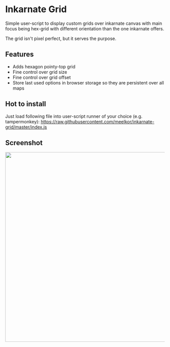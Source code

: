 # Inkarnate Grid

Simple user-script to display custom grids over inkarnate canvas with main
focus being hex-grid with different orientation than the one inkarnate offers.

The grid isn't pixel perfect, but it serves the purpose.

## Features

* Adds hexagon pointy-top grid
* Fine control over grid size
* Fine control over grid offset
* Store last used options in browser storage so they are persistent over all maps

## Hot to install

Just load following file into user-script runner of your choice (e.g. tampermonkey):
https://raw.githubusercontent.com/meelkor/inkarnate-grid/master/index.js

## Screenshot

<img src="https://user-images.githubusercontent.com/9664601/139590950-16fe6887-3354-4ef9-9b60-eb9bc2108d14.png" width=600>
